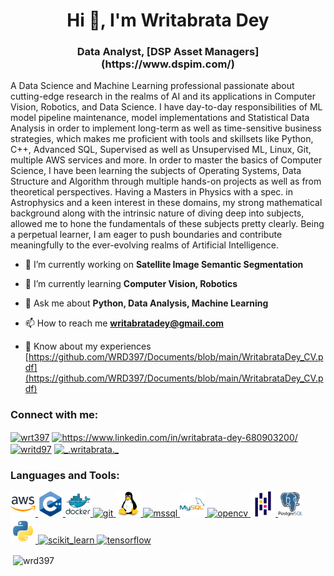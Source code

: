 <h1 align="center">Hi 👋, I'm Writabrata Dey</h1>
<h3 align="center">Data Analyst, [DSP Asset Managers](https://www.dspim.com/)</h3>
<p>
 A Data Science and Machine Learning professional passionate about cutting-edge research in the realms of AI and its applications in Computer Vision, Robotics, and Data Science. I have day-to-day responsibilities of ML model pipeline maintenance, model implementations and Statistical Data Analysis in order to implement long-term as well as time-sensitive business strategies, which makes me proficient with tools and skillsets like Python, C++, Advanced SQL, Supervised as well as Unsupervised ML, Linux, Git, multiple AWS services and more. In order to master the basics of Computer Science, I have been learning the subjects of Operating Systems, Data Structure and Algorithm through multiple hands-on projects as well as from theoretical perspectives. Having a Masters in Physics with a spec. in Astrophysics and a keen interest in these domains, my strong mathematical background along with the intrinsic nature of diving deep into subjects, allowed me to hone the fundamentals of these subjects pretty clearly. Being a perpetual learner, I am eager to push boundaries and contribute meaningfully to the ever-evolving realms of Artificial Intelligence. 
</p>

- 🔭 I’m currently working on **Satellite Image Semantic Segmentation**

- 🌱 I’m currently learning **Computer Vision, Robotics**

- 💬 Ask me about **Python, Data Analysis, Machine Learning**

- 📫 How to reach me **writabratadey@gmail.com**

- 📄 Know about my experiences [https://github.com/WRD397/Documents/blob/main/WritabrataDey_CV.pdf](https://github.com/WRD397/Documents/blob/main/WritabrataDey_CV.pdf)

<h3 align="left">Connect with me:</h3>
<p align="left">
<a href="https://twitter.com/wrt397" target="blank"><img align="center" src="https://raw.githubusercontent.com/rahuldkjain/github-profile-readme-generator/master/src/images/icons/Social/twitter.svg" alt="wrt397" height="30" width="40" /></a>
<a href="https://www.linkedin.com/in/writabrata-dey-680903200/" target="blank"><img align="center" src="https://raw.githubusercontent.com/rahuldkjain/github-profile-readme-generator/master/src/images/icons/Social/linked-in-alt.svg" alt="https://www.linkedin.com/in/writabrata-dey-680903200/" height="30" width="40" /></a>
<a href="https://www.hackerrank.com/writd97" target="blank"><img align="center" src="https://raw.githubusercontent.com/rahuldkjain/github-profile-readme-generator/master/src/images/icons/Social/hackerrank.svg" alt="writd97" height="30" width="40" /></a>
<a href="https://instagram.com/_.writabrata._" target="blank"><img align="center" src="https://raw.githubusercontent.com/rahuldkjain/github-profile-readme-generator/master/src/images/icons/Social/instagram.svg" alt="_.writabrata._" height="30" width="40" /></a>
</p>

<h3 align="left">Languages and Tools:</h3>
<p align="left"> <a href="https://aws.amazon.com" target="_blank" rel="noreferrer"> <img src="https://raw.githubusercontent.com/devicons/devicon/master/icons/amazonwebservices/amazonwebservices-original-wordmark.svg" alt="aws" width="40" height="40"/> </a> <a href="https://www.w3schools.com/cpp/" target="_blank" rel="noreferrer"> <img src="https://raw.githubusercontent.com/devicons/devicon/master/icons/cplusplus/cplusplus-original.svg" alt="cplusplus" width="40" height="40"/> </a> <a href="https://www.docker.com/" target="_blank" rel="noreferrer"> <img src="https://raw.githubusercontent.com/devicons/devicon/master/icons/docker/docker-original-wordmark.svg" alt="docker" width="40" height="40"/> </a> <a href="https://git-scm.com/" target="_blank" rel="noreferrer"> <img src="https://www.vectorlogo.zone/logos/git-scm/git-scm-icon.svg" alt="git" width="40" height="40"/> </a> <a href="https://www.linux.org/" target="_blank" rel="noreferrer"> <img src="https://raw.githubusercontent.com/devicons/devicon/master/icons/linux/linux-original.svg" alt="linux" width="40" height="40"/> </a> <a href="https://www.microsoft.com/en-us/sql-server" target="_blank" rel="noreferrer"> <img src="https://www.svgrepo.com/show/303229/microsoft-sql-server-logo.svg" alt="mssql" width="40" height="40"/> </a> <a href="https://www.mysql.com/" target="_blank" rel="noreferrer"> <img src="https://raw.githubusercontent.com/devicons/devicon/master/icons/mysql/mysql-original-wordmark.svg" alt="mysql" width="40" height="40"/> </a> <a href="https://opencv.org/" target="_blank" rel="noreferrer"> <img src="https://www.vectorlogo.zone/logos/opencv/opencv-icon.svg" alt="opencv" width="40" height="40"/> </a> <a href="https://pandas.pydata.org/" target="_blank" rel="noreferrer"> <img src="https://raw.githubusercontent.com/devicons/devicon/2ae2a900d2f041da66e950e4d48052658d850630/icons/pandas/pandas-original.svg" alt="pandas" width="40" height="40"/> </a> <a href="https://www.postgresql.org" target="_blank" rel="noreferrer"> <img src="https://raw.githubusercontent.com/devicons/devicon/master/icons/postgresql/postgresql-original-wordmark.svg" alt="postgresql" width="40" height="40"/> </a> <a href="https://www.python.org" target="_blank" rel="noreferrer"> <img src="https://raw.githubusercontent.com/devicons/devicon/master/icons/python/python-original.svg" alt="python" width="40" height="40"/> </a> <a href="https://scikit-learn.org/" target="_blank" rel="noreferrer"> <img src="https://upload.wikimedia.org/wikipedia/commons/0/05/Scikit_learn_logo_small.svg" alt="scikit_learn" width="40" height="40"/> </a> <a href="https://www.tensorflow.org" target="_blank" rel="noreferrer"> <img src="https://www.vectorlogo.zone/logos/tensorflow/tensorflow-icon.svg" alt="tensorflow" width="40" height="40"/> </a> </p>

<p>&nbsp;<img align="center" src="https://github-readme-stats.vercel.app/api?username=wrd397&show_icons=true&locale=en" alt="wrd397" /></p>
